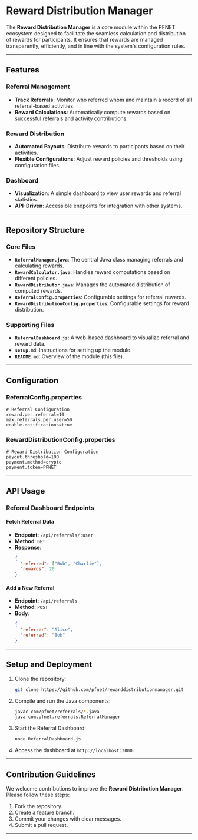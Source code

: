 # Reward Distribution Manager

The **Reward Distribution Manager** is a core module within the PFNET ecosystem designed to facilitate the seamless calculation and distribution of rewards for participants. It ensures that rewards are managed transparently, efficiently, and in line with the system's configuration rules.

---

## Features

### Referral Management
- **Track Referrals**: Monitor who referred whom and maintain a record of all referral-based activities.
- **Reward Calculations**: Automatically compute rewards based on successful referrals and activity contributions.

### Reward Distribution
- **Automated Payouts**: Distribute rewards to participants based on their activities.
- **Flexible Configurations**: Adjust reward policies and thresholds using configuration files.

### Dashboard
- **Visualization**: A simple dashboard to view user rewards and referral statistics.
- **API-Driven**: Accessible endpoints for integration with other systems.

---

## Repository Structure

### Core Files
- **`ReferralManager.java`**: The central Java class managing referrals and calculating rewards.
- **`RewardCalculator.java`**: Handles reward computations based on different policies.
- **`RewardDistributor.java`**: Manages the automated distribution of computed rewards.
- **`ReferralConfig.properties`**: Configurable settings for referral rewards.
- **`RewardDistributionConfig.properties`**: Configurable settings for reward distribution.

### Supporting Files
- **`ReferralDashboard.js`**: A web-based dashboard to visualize referral and reward data.
- **`setup.md`**: Instructions for setting up the module.
- **`README.md`**: Overview of the module (this file).

---

## Configuration

### ReferralConfig.properties
```properties
# Referral Configuration
reward.per.referral=10
max.referrals.per.user=50
enable.notifications=true
```

### RewardDistributionConfig.properties
```properties
# Reward Distribution Configuration
payout.threshold=100
payment.method=crypto
payment.token=PFNET
```

---

## API Usage

### Referral Dashboard Endpoints

#### Fetch Referral Data
- **Endpoint**: `/api/referrals/:user`
- **Method**: `GET`
- **Response**:
  ```json
  {
    "referred": ["Bob", "Charlie"],
    "rewards": 20
  }
  ```

#### Add a New Referral
- **Endpoint**: `/api/referrals`
- **Method**: `POST`
- **Body**:
  ```json
  {
    "referrer": "Alice",
    "referred": "Bob"
  }
  ```

---

## Setup and Deployment

1. Clone the repository:
   ```bash
   git clone https://github.com/pfnet/rewarddistributionmanager.git
   ```

2. Compile and run the Java components:
   ```bash
   javac com/pfnet/referrals/*.java
   java com.pfnet.referrals.ReferralManager
   ```

3. Start the Referral Dashboard:
   ```bash
   node ReferralDashboard.js
   ```

4. Access the dashboard at `http://localhost:3000`.

---

## Contribution Guidelines

We welcome contributions to improve the **Reward Distribution Manager**. Please follow these steps:

1. Fork the repository.
2. Create a feature branch.
3. Commit your changes with clear messages.
4. Submit a pull request.

---
